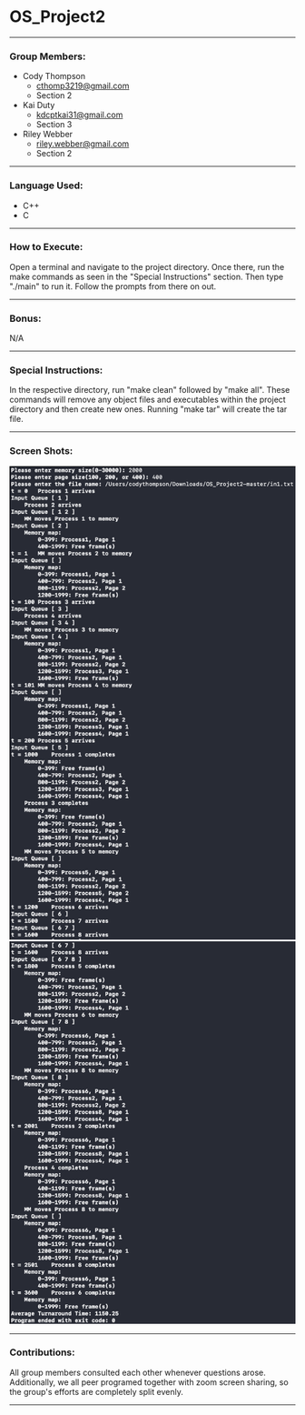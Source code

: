 # OS_Project2
______________________________________________________________________________

### Group Members:
* Cody Thompson 
  * cthomp3219@gmail.com
  * Section 2
* Kai Duty
  * kdcptkai31@gmail.com
  * Section 3
* Riley Webber
  * riley.webber@gmail.com
  * Section 2
 ______________________________________________________________________________________________________________________________

### Language Used:
* C++
* C

____________________________________________________________________________
### How to Execute:
Open a terminal and navigate to the project directory.  Once there, run the make commands as seen in the "Special Instructions" section.
Then type "./main" to run it. Follow the prompts from there on out.

______________________________________________________________________________________________________________________________

### Bonus:
N/A

______________________________________________________________________________________________________________________________

### Special Instructions: 
In the respective directory, run "make clean" followed by "make all".  These commands will remove any object files and executables within the project directory and then create new ones. Running "make tar" will create the tar file.

______________________________________________________________________________________________________________________________

### Screen Shots:
![Alt text](exec1.png?raw=true "Optional Title")
![Alt text](exec2.png?raw=true "optional Title")

_______________________________________________________________________________________________________________________________

### Contributions:
All group members consulted each other whenever questions arose.
Additionally, we all peer programed together with zoom screen sharing,
so the group's efforts are completely split evenly.

_______________________________________________________________________________________________________________________________
